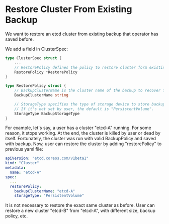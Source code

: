 # Restore Cluster From Existing Backup

We want to restore an etcd cluster from existing backup that operator has saved before.

We add a field in ClusterSpec:

```Go
type ClusterSpec struct {
    ...
    // RestorePolicy defines the policy to restore cluster form existing backup if not nil.
    RestorePolicy *RestorePolicy
}

type RestorePolicy struct {
    // BackupClusterName is the cluster name of the backup to recover from.
    BackupClusterName string

    // StorageType specifies the type of storage device to store backup files.
    // If it's not set by user, the default is "PersistentVolume".
    StorageType BackupStorageType
}
```

For example, let's say, a user has a cluster "etcd-A" running. For some reason, it stops working.
At the end, the cluster is killed by user or dead by itself. Fortunately, the cluster was run with
valid BackupPolicy and saved with backup. Now, user can restore the cluster by adding "restorePolicy"
to previous yaml file:

```yaml
apiVersion: "etcd.coreos.com/v1beta1"
kind: "Cluster"
metadata:
  name: "etcd-A"
spec:
  ...
  restorePolicy:
    backupClusterName: "etcd-A"
    storageType: "PersistentVolume"
```

It is not necessary to restore the exact same cluster as before.
User can restore a new cluster "etcd-B" from "etcd-A", with different size, backup policy, etc.
